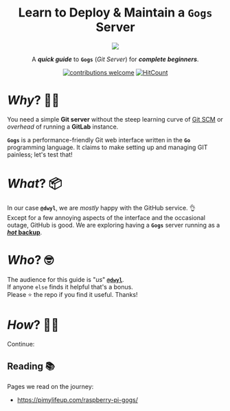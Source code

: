<div align="center">
    <h1>Learn to Deploy & Maintain a <code>Gogs</code> Server</h1>
    <a href="https://gogs.io/">
        <img src="https://user-images.githubusercontent.com/194400/162528448-5df0e9e8-a132-4644-b216-5107e0df0204.png">
    </a>
    <p>
        A <em><strong>quick guide</strong></em> to 
        <strong><code>Gogs</code></strong> (<em>Git Server</em>)
        for <em><strong>complete beginners</strong></em>.
    </p>

[![contributions welcome](https://img.shields.io/badge/contributions-welcome-brightgreen.svg?style=flat-square)](https://github.com/dwyl/learn-travis/issues)
[![HitCount](http://hits.dwyl.com/dwyl/learn-devops-gogs.svg)](http://hits.dwyl.com/dwyl/learn-devops-gogs)

</div>

# _Why_? 🤷‍♂️

You need a simple **Git server** 
without the steep learning curve of 
[Git SCM](https://git-scm.com/book/en/v2/Git-on-the-Server-Setting-Up-the-Server)
or _overhead_ of running a **GitLab** instance.

**`Gogs`** is a performance-friendly 
Git web interface written in the **`Go`** programming language. 
It claims to make setting up and managing GIT painless;
let's test that!


# _What_? 📦

In our case **`@dwyl`**,
we are _mostly_ happy with the GitHub service. 👌<br />
Except for a few annoying aspects of the interface
and the occasional outage, GitHub is good.
We are exploring having a **`Gogs`** server running as a 
[**_hot_ backup**](https://en.wikipedia.org/wiki/Backup_site#Hot_site). 

# _Who_? 🤓

The audience for this guide is "_us_" 
[**`@dwyl`**](https://github.com/dwyl). <br />
If anyone `else` finds it helpful that's a bonus. <br />
Please ⭐ the repo if you find it useful. Thanks!

# _How_? 👩‍💻

Continue: 





## Reading 📚


Pages we read on the journey:

+ https://pimylifeup.com/raspberry-pi-gogs/

